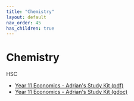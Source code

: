 ```yaml
---
title: "Chemistry"
layout: default
nav_order: 45
has_children: true
---
```


# Chemistry

<label class="label label-purple">HSC</label>

- [Year 11 Economics - Adrian's Study Kit (pdf)](chekit11-latest.pdf)
- [Year 11 Economics - Adrian's Study Kit (gdoc)](https://docs.google.com/document/d/1bORolYkFFvgH_oJF_GRPHDJkylP2CaZSqps3qCPWyJg/edit)